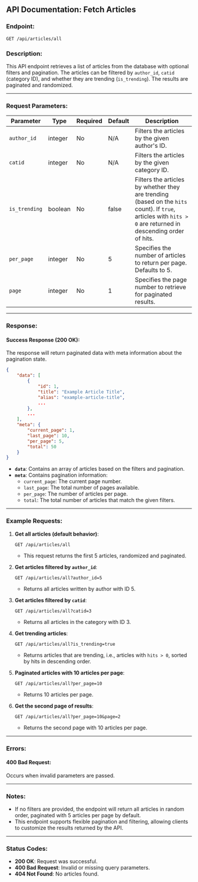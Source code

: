 
## **API Documentation: Fetch Articles**

### **Endpoint:**
`GET /api/articles/all`

### **Description:**
This API endpoint retrieves a list of articles from the database with optional filters and pagination. The articles can be filtered by `author_id`, `catid` (category ID), and whether they are trending (`is_trending`). The results are paginated and randomized.

---

### **Request Parameters:**

| Parameter      | Type      | Required | Default | Description                                                                                       |
|----------------|-----------|----------|---------|---------------------------------------------------------------------------------------------------|
| `author_id`    | integer   | No       | N/A     | Filters the articles by the given author's ID.                                                     |
| `catid`        | integer   | No       | N/A     | Filters the articles by the given category ID.                                                     |
| `is_trending`  | boolean   | No       | false   | Filters the articles by whether they are trending (based on the `hits` count). If `true`, articles with `hits > 0` are returned in descending order of hits. |
| `per_page`     | integer   | No       | 5       | Specifies the number of articles to return per page. Defaults to 5.                                |
| `page`         | integer   | No       | 1       | Specifies the page number to retrieve for paginated results.                                       |

---

### **Response:**

#### **Success Response (200 OK):**

The response will return paginated data with meta information about the pagination state.

```json
{
    "data": [
        {
            "id": 1,
            "title": "Example Article Title",
            "alias": "example-article-title",
            ...
        },
        ...
    ],
    "meta": {
        "current_page": 1,
        "last_page": 10,
        "per_page": 5,
        "total": 50
    }
}
```

- **`data`**: Contains an array of articles based on the filters and pagination.
- **`meta`**: Contains pagination information:
  - `current_page`: The current page number.
  - `last_page`: The total number of pages available.
  - `per_page`: The number of articles per page.
  - `total`: The total number of articles that match the given filters.

---

### **Example Requests:**

1. **Get all articles (default behavior)**:
    ```
    GET /api/articles/all
    ```
    - This request returns the first 5 articles, randomized and paginated.

2. **Get articles filtered by `author_id`**:
    ```
    GET /api/articles/all?author_id=5
    ```
    - Returns all articles written by author with ID 5.

3. **Get articles filtered by `catid`**:
    ```
    GET /api/articles/all?catid=3
    ```
    - Returns all articles in the category with ID 3.

4. **Get trending articles**:
    ```
    GET /api/articles/all?is_trending=true
    ```
    - Returns articles that are trending, i.e., articles with `hits > 0`, sorted by hits in descending order.

5. **Paginated articles with 10 articles per page**:
    ```
    GET /api/articles/all?per_page=10
    ```
    - Returns 10 articles per page.

6. **Get the second page of results**:
    ```
    GET /api/articles/all?per_page=10&page=2
    ```
    - Returns the second page with 10 articles per page.

---

### **Errors:**

#### **400 Bad Request:**
Occurs when invalid parameters are passed.
<!-- 
#### **404 Not Found:**
Occurs if no articles are found based on the provided filters or page number.

```json
{
    "error": "No articles found."
}
``` -->

---

### **Notes:**
- If no filters are provided, the endpoint will return all articles in random order, paginated with 5 articles per page by default.
- This endpoint supports flexible pagination and filtering, allowing clients to customize the results returned by the API.
  
---

### **Status Codes:**
- **200 OK**: Request was successful.
- **400 Bad Request**: Invalid or missing query parameters.
- **404 Not Found**: No articles found.
